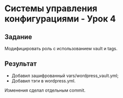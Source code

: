 # Системы управления конфигурациями - Урок 4

## Задание

Модифицировать роль с использованием vault и tags.

## Результат

- Добавил зашифрованный vars/wordpress_vault.yml;
- Добавил тэги в wordpress.yml.

Изменения сделал отдельным commit.
